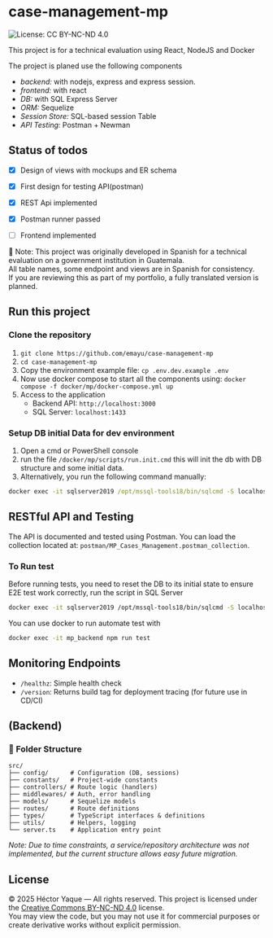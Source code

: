 # case-management-mp
![License: CC BY-NC-ND 4.0](https://img.shields.io/badge/License-CC%20BY--NC--ND%204.0-lightgrey.svg)


This project is for a technical evaluation using React, NodeJS and Docker


The project is planed use the following components
- *backend:* with nodejs, express and express session.
- *frontend:* with react
- *DB:* with SQL Express Server
- *ORM:* Sequelize
- *Session Store:* SQL-based session Table
- *API Testing:* Postman + Newman


## Status of todos
- [x] Design of views with mockups and ER schema
- [x] First design for testing API(postman)
- [x] REST Api implemented
- [x] Postman runner passed
- [ ] Frontend implemented
 


📝 Note:
This project was originally developed in Spanish for a technical evaluation on a government institution in Guatemala.  
All table names, some endpoint and views are in Spanish for consistency.  
If you are reviewing this as part of my portfolio, a fully translated version is planned.

## Run this project

### Clone the repository
1. `git clone https://github.com/emayu/case-management-mp`
2. `cd case-management-mp`
2. Copy the environment example file:
     `cp .env.dev.example .env`
2. Now use docker compose to start all the components using: `docker compose -f docker/mp/docker-compose.yml up`
3. Access to the application
    - Backend API: `http://localhost:3000`
    - SQL Server: `localhost:1433`


### Setup DB initial Data for dev environment
1. Open a cmd or PowerShell console
2. run the file `/docker/mp/scripts/run.init.cmd` this will init the db with DB structure and some initial data.
3. Alternatively, you run the following command manually:
```cmd
docker exec -it sqlserver2019 /opt/mssql-tools18/bin/sqlcmd -S localhost -U SA -P "MiPasswrodFuerte123" -C -i /docker-entrypoint-initdb.d/init.sql
```

## RESTful API and Testing
The API is documented and tested using Postman. You can load the collection located at: `postman/MP_Cases_Management.postman_collection`.

### To Run test
Before running tests, you need to reset the DB to its initial state to ensure E2E test work correctly, run the script in SQL Server 
```bash
docker exec -it sqlserver2019 /opt/mssql-tools18/bin/sqlcmd -S localhost  -U SA -P "MiPasswrodFuerte123" -C -i /docker-entrypoint-initdb.d/reset-data-before-test.sql
```
You can use docker to run automate test with 
```bash
docker exec -it mp_backend npm run test 
```

## Monitoring Endpoints

- `/healthz`: Simple health check
- `/version`: Returns build tag for deployment tracing (for future use in CD/CI)


##  (Backend)
### 📁 Folder Structure
```
src/
├── config/      # Configuration (DB, sessions)
├── constants/   # Project-wide constants
├── controllers/ # Route logic (handlers)
├── middlewares/ # Auth, error handling
├── models/      # Sequelize models
├── routes/      # Route definitions
├── types/       # TypeScript interfaces & definitions
├── utils/       # Helpers, logging
└── server.ts    # Application entry point
```
_Note: Due to time constraints, a service/repository architecture was not implemented, but the current structure allows easy future migration._

## License
© 2025 Héctor Yaque — All rights reserved.
This project is licensed under the [Creative Commons BY-NC-ND 4.0](https://creativecommons.org/licenses/by-nc-nd/4.0/) license.  
You may view the code, but you may not use it for commercial purposes or create derivative works without explicit permission.
